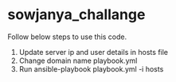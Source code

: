 # sowjanya_challange

Follow below steps to use this code.
1. Update server ip and user details in hosts file
2. Change domain name playbook.yml
3. Run ansible-playbook playbook.yml -i hosts
